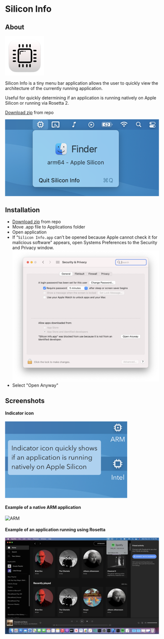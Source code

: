 # Silicon Info

## About
![Icon](images/Icon-128.png)

Silicon Info is a tiny menu bar application allows the user to quickly view the architecture of the currently running application.

Useful for quickly determining if an application is running natively on Apple Silicon or running via Rosetta 2.

[Download zip](https://github.com/billycastelli/Silicon-Info/releases/download/1.0.1/Silicon.Info.app.zip) from repo

![ARM](images/finder.png)


## Installation
- [Download zip](https://github.com/billycastelli/Silicon-Info/releases/download/1.0.1/Silicon.Info.app.zip) from repo
- Move .app file to Applications folder
- Open application
- If “`Silicon Info.app` can’t be opened because Apple cannot check it for malicious software" appears, open Systems Preferences to the Security and Privacy window.
![ARM](images/security.png)
- Select "Open Anyway"

## Screenshots
#### Indicator icon
<img src="images/indicator-icon.png" width="400" />

#### Example of a native ARM application
![ARM](images/arm-example.png)

#### Example of an application running using Rosetta
![x86](images/x86-example.png)

